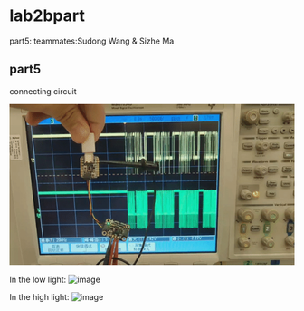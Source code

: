 # lab2bpart

part5:
teammates:Sudong Wang & Sizhe Ma


## part5


connecting circuit


![image](https://github.com/real-YingXu/lab2bpart/blob/main/ezgif.com-gif-maker%20(4).gif)



In the low light:
![image](https://user-images.githubusercontent.com/114256663/200020409-17cd1d22-9768-4415-bcbd-79aded153323.png)




In the high light:
![image](https://user-images.githubusercontent.com/114256663/200020473-a3027871-029e-4084-b4fc-a3a4cbc0cdab.png)
